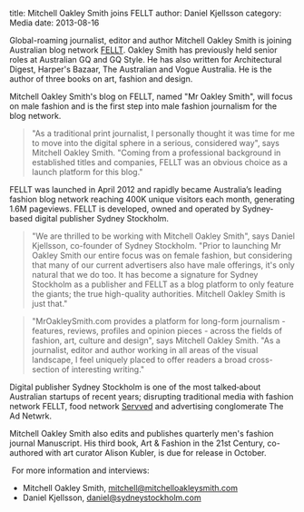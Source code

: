 title: Mitchell Oakley Smith joins FELLT
author: Daniel Kjellsson
category: Media
date: 2013-08-16

Global-roaming journalist, editor and author Mitchell Oakley Smith is joining
Australian blog network [FELLT][fellt]. Oakley Smith has previously held
senior roles at Australian GQ and GQ Style. He has also written for
Architectural Digest, Harper's Bazaar, The Australian and Vogue Australia.
He is the author of three books on art, fashion and design.

Mitchell Oakley Smith's blog on FELLT, named "Mr Oakley Smith", will focus on
male fashion and is the first step into male fashion journalism
for the blog network.

> "As a traditional print journalist, I personally thought it was time for me
> to move into the digital sphere in a serious, considered way", says Mitchell
> Oakley Smith. "Coming from a professional background in established titles
> and companies, FELLT was an obvious choice as a launch
> platform for this blog."

FELLT was launched in April 2012 and rapidly became Australia’s leading fashion
blog network reaching 400K unique visitors each month, generating 1.6M
pageviews. FELLT is developed, owned and operated by Sydney‐based digital
publisher Sydney Stockholm.

> "We are thrilled to be working with Mitchell Oakley Smith", says Daniel
> Kjellsson, co-founder of Sydney Stockholm. "Prior to launching Mr Oakley Smith
> our entire focus was on female fashion, but considering that many of our
> current advertisers also have male offerings, it's only natural that
> we do too. It has become a signature for Sydney Stockholm as a publisher and
> FELLT as a blog platform to only feature the giants; the true
> high-quality authorities. Mitchell Oakley Smith is just that."

> "MrOakleySmith.com provides a platform for long-form journalism - features,
> reviews, profiles and opinion pieces - across the fields of fashion, art,
> culture and design", says Mitchell Oakley Smith. "As a journalist, editor and
> author working in all areas of the visual landscape, I feel uniquely placed to
> offer readers a broad cross-section of interesting writing."

Digital publisher Sydney Stockholm is one of the most talked‐about Australian
start­ups of recent years; disrupting traditional media with fashion network
FELLT, food network [Servved][servved] and advertising conglomerate
The Ad Netwrk.

Mitchell Oakley Smith also edits and publishes quarterly men's fashion journal
Manuscript. His third book, Art &amp; Fashion in the 21st Century, co-authored
with art curator Alison Kubler, is due for release in October.

 For more information and interviews:

 - Mitchell Oakley Smith, [mitchell@mitchelloakleysmith.com][mitchell]
 - Daniel Kjellsson, [daniel@sydneystockholm.com][daniel]

[fellt]: http://fellt.com
[servved]: http://servved.com
[mitchell]: mailto:mitchell@mitchelloakleysmith.com
[daniel]: mailto:daniel@sydneystockholm.com
